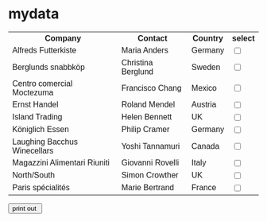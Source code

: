 # mydata
<!DOCTYPE html>
<html>
<head>
<style>
#customers {
  font-family: Arial, Helvetica, sans-serif;
  border-collapse: collapse;
  width: 100%;
}

#customers td, #customers th {
  border: 1px solid #ddd;
  padding: 8px;
}

#customers tr:nth-child(even){background-color: #f2f2f2;}

#customers tr:hover {background-color: #ddd;}

#customers th {
  padding-top: 12px;
  padding-bottom: 12px;
  text-align: left;
  background-color: #4CAF50;
  color: white;
}
</style>
</head>
<body>
<table id="customers">
  <tr>
    <th>Company</th>
    <th>Contact</th>
    <th>Country</th>
    <th>select</th>
  </tr>
  <tr>
    <td>Alfreds Futterkiste</td>
    <td>Maria Anders</td>
    <td>Germany</td>
    <td>  <input type="checkbox" id="male" name="gender" value="male"></td>
  </tr>
  <tr>
    <td>Berglunds snabbköp</td>
    <td>Christina Berglund</td>
    <td>Sweden</td>
    <td>  <input type="checkbox" id="male" name="gender" value="male"></td>
  </tr>
  <tr>
    <td>Centro comercial Moctezuma</td>
    <td>Francisco Chang</td>
    <td>Mexico</td>
    <td>  <input type="checkbox" id="male" name="gender" value="male"></td>
  </tr>
  <tr>
    <td>Ernst Handel</td>
    <td>Roland Mendel</td>
    <td>Austria</td>
    <td>  <input type="checkbox" id="male" name="gender" value="male"></td>
  </tr>
  <tr>
    <td>Island Trading</td>
    <td>Helen Bennett</td>
    <td>UK</td>
    <td>  <input type="checkbox" id="male" name="gender" value="male"></td>
  </tr>
  <tr>
    <td>Königlich Essen</td>
    <td>Philip Cramer</td>
    <td>Germany</td>
    <td>  <input type="checkbox" id="male" name="gender" value="male"></td>
  </tr>
  <tr>
    <td>Laughing Bacchus Winecellars</td>
    <td>Yoshi Tannamuri</td>
    <td>Canada</td>
     <td>  <input type="checkbox" id="male" name="gender" value="male"></td>
  </tr>
  <tr>
    <td>Magazzini Alimentari Riuniti</td>
    <td>Giovanni Rovelli</td>
    <td>Italy</td>
    <td>  <input type="checkbox" id="male" name="gender" value="male"></td>
  </tr>
  <tr>
    <td>North/South</td>
    <td>Simon Crowther</td>
    <td>UK</td>
    <td>  <input type="checkbox" id="male" name="gender" value="male"></td>
  </tr>
  <tr>
    <td>Paris spécialités</td>
    <td>Marie Bertrand</td>
    <td>France</td>
    <td>  <input type="checkbox" id="male" name="gender" value="male"></td>
  </tr>
</table>
	<p><input type="button" onclick='window.print()' value="print out "/></p>
</body>
</html>
